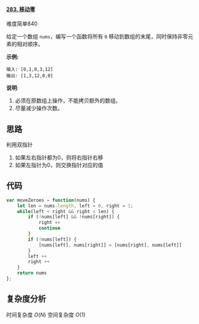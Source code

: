 #### [283. 移动零](https://leetcode-cn.com/problems/move-zeroes/)

难度简单840

给定一个数组 `nums`，编写一个函数将所有 `0` 移动到数组的末尾，同时保持非零元素的相对顺序。

**示例:**

```
输入: [0,1,0,3,12]
输出: [1,3,12,0,0]
```

**说明**:

1. 必须在原数组上操作，不能拷贝额外的数组。
2. 尽量减少操作次数。



## 思路

利用双指针
1. 如果左右指针都为0，则将右指针右移
2. 如果左指针为0，则交换指针对应的值

## 代码
```javascript
var moveZeroes = function(nums) {
    let len = nums.length, left = 0, right = 1;
    while(left < right && right < len) {
        if (!nums[left] && !nums[right]) {
            right ++
            continue
        } 
        if (!nums[left]) {
            [nums[left], nums[right]] = [nums[right], nums[left]]
        } 
        left ++
        right ++
    }
    return nums
};
```

## 复杂度分析
时间复杂度  $O(N)$
空间复杂度  $O(1)$